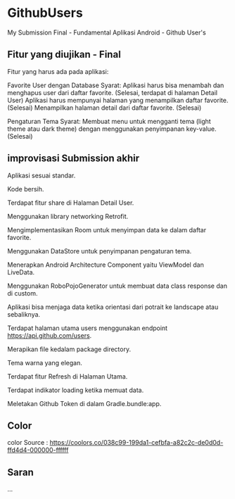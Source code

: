 # GithubUsers
 My Submission Final - Fundamental Aplikasi Android - Github User's

## Fitur yang diujikan - Final
Fitur yang harus ada pada aplikasi:

Favorite User dengan Database
Syarat:
Aplikasi harus bisa menambah dan menghapus user dari daftar favorite. (Selesai, terdapat di halaman Detail User)
Aplikasi harus mempunyai halaman yang menampilkan daftar favorite. (Selesai)
Menampilkan halaman detail dari daftar favorite. (Selesai)

Pengaturan Tema
Syarat:
Membuat menu untuk mengganti tema (light theme atau dark theme) dengan menggunakan penyimpanan key-value. (Selesai)

## improvisasi Submission akhir

Aplikasi sesuai standar.

Kode bersih.

Terdapat fitur share di Halaman Detail User.

Menggunakan library networking Retrofit.

Mengimplementasikan Room untuk menyimpan data ke dalam daftar favorite.

Menggunakan DataStore untuk penyimpanan pengaturan tema.

Menerapkan Android Architecture Component yaitu ViewModel dan LiveData.

Menggunakan RoboPojoGenerator untuk membuat data class response dan di custom.

Aplikasi bisa menjaga data ketika orientasi dari potrait ke landscape atau sebaliknya.

Terdapat halaman utama users menggunakan endpoint https://api.github.com/users.

Merapikan file kedalam package directory.

Tema warna yang elegan.

Terdapat fitur Refresh di Halaman Utama.

Terdapat indikator loading ketika memuat data.

Meletakan Github Token di dalam Gradle.bundle:app.

## Color
 color Source : https://coolors.co/038c99-199da1-cefbfa-a82c2c-de0d0d-ffd4d4-000000-ffffff

## Saran

...